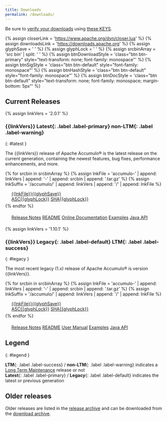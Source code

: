 ```yaml
---
title: Downloads
permalink: /downloads/
---
```


<script type="text/javascript">

var updateLinks = function(mirror) {
  $('a[link-suffix]').each(function(i, obj) {
    $(obj).attr('href', mirror.replace(/\/+$/, "") + $(obj).attr('link-suffix'));
  });
};

var mirrorsCallback = function(json) {
  var htmlContent = '<div class="row"><div class="col-md-3"><h5>Select an Apache download mirror:</h5></div>' +
    '<div class="col-md-5"><select class="form-control" id="apache-mirror-select">';
  htmlContent += '<optgroup label="Preferred Mirror (based on location)">';
  htmlContent += '<option selected="selected">' + json.preferred + '</option>';
  htmlContent += '</optgroup>';
  if (json.hasOwnProperty('http')) {
    htmlContent += '<optgroup label="HTTP Mirrors">';
    for (var i = 0; i < json.http.length; i++) {
      htmlContent += '<option>' + json.http[i] + '</option>';
    }
    htmlContent += '</optgroup>';
  }
  if (json.hasOwnProperty('ftp')) {
    htmlContent += '<optgroup label="FTP Mirrors">';
    for (var i = 0; i < json.ftp.length; i++) {
      htmlContent += '<option>' + json.ftp[i] + '</option>';
    }
    htmlContent += '</optgroup>';
  }
  if (json.hasOwnProperty('backup')) {
    htmlContent += '<optgroup label="Backup Mirrors">';
    for (var i = 0; i < json.backup.length; i++) {
      htmlContent += '<option>' + json.backup[i] + '</option>';
    }
    htmlContent += '</optgroup>';
  }
  htmlContent += '</select></div></div>';

  $("#mirror_selection").html(htmlContent);

  $( "#apache-mirror-select" ).change(function() {
    var mirror = $("#apache-mirror-select option:selected").text();
    updateLinks(mirror);
  });

  updateLinks(json.preferred);
};

// get mirrors when page is ready
$(function() { $.getJSON("https://accumulo.apache.org/mirrors.cgi?as_json", mirrorsCallback); });

</script>

<div id="mirror_selection"></div>

Be sure to [verify your downloads][VERIFY_PROCEDURES] using [these KEYS][GPG_KEYS].

{% assign closerLink = 'https://www.apache.org/dyn/closer.lua' %}
{% assign downloadsLink = 'https://downloads.apache.org' %}
{% assign glyphSave = '&nbsp;<span class="glyphicon glyphicon-cloud-download"></span>' %}
{% assign glyphLock = '&nbsp;<span class="glyphicon glyphicon-lock"></span>' %}
{% assign srcbinArray = 'src bin' | split: ' ' %}
{% assign btnDownloadStyle = 'class="btn btn-primary" style="text-transform: none; font-family: monospace"' %}
{% assign btnSigStyle = 'class="btn btn-default" style="font-family: monospace"' %}
{% assign btnHashStyle = 'class="btn btn-default" style="font-family: monospace"' %}
{% assign btnDocStyle = 'class="btn btn-default" style="text-transform: none; font-family: monospace; margin-bottom: 5px"' %}

## Current Releases

{% assign linkVers = '2.0.1' %}
### {{linkVers}} **Latest**{: .label .label-primary} **non-LTM**{: .label .label-warning}
{: #latest }

The {{linkVers}} release of Apache Accumulo&reg; is the latest release on the
current generation, containing the newest features, bug fixes, performance
enhancements, and more.

{% for srcbin in srcbinArray %}
{% assign lnkFile = 'accumulo-' | append: linkVers | append: '-' | append: srcbin | append: '.tar.gz' %}
{% assign lnkSuffix = '/accumulo/' | append: linkVers | append: '/' | append: lnkFile %}
<div class="row btn-group" style="margin-left: 20px; margin-bottom: 5px; display: block">
  <div class="col btn-group">
    <a {{btnDownloadStyle}} href="{{closerLink}}{{lnkSuffix}}" link-suffix="{{lnkSuffix}}">{{lnkFile}}{{glyphSave}}</a>
  </div><div class="col btn-group">
    <a {{btnSigStyle}} href="{{downloadsLink}}{{lnkSuffix}}.asc">ASC{{glyphLock}}</a>
    <a {{btnHashStyle}} href="{{downloadsLink}}{{lnkSuffix}}.sha512">SHA{{glyphLock}}</a>
  </div>
</div>
{% endfor %}
<div class="row btn-group-sm" style="margin: 20px">
  <a {{btnDocStyle}} href="{{site.baseurl}}/release/accumulo-{{linkVers}}">Release Notes</a>
  <a {{btnDocStyle}} href="https://github.com/apache/accumulo/blob/rel/{{linkVers}}/README.md">README</a>
  <a {{btnDocStyle}} href="{{site.baseurl}}/docs/2.x">Online Documentation</a>
  <a {{btnDocStyle}} href="https://github.com/apache/accumulo-examples">Examples</a>
  <a {{btnDocStyle}} href="{{site.baseurl}}/docs/2.x/apidocs">Java API</a>
</div>


{% assign linkVers = '1.10.1' %}
### {{linkVers}} **Legacy**{: .label .label-default} **LTM**{: .label .label-success}
{: #legacy }

The most recent legacy (1.x) release of Apache Accumulo&reg; is version
{{linkVers}}.

{% for srcbin in srcbinArray %}
{% assign lnkFile = 'accumulo-' | append: linkVers | append: '-' | append: srcbin | append: '.tar.gz' %}
{% assign lnkSuffix = '/accumulo/' | append: linkVers | append: '/' | append: lnkFile %}
<div class="row btn-group" style="margin-left: 20px; margin-bottom: 5px; display: block">
  <div class="col btn-group">
    <a {{btnDownloadStyle}} href="{{closerLink}}{{lnkSuffix}}" link-suffix="{{lnkSuffix}}">{{lnkFile}}{{glyphSave}}</a>
  </div><div class="col btn-group">
    <a {{btnSigStyle}} href="{{downloadsLink}}{{lnkSuffix}}.asc">ASC{{glyphLock}}</a>
    <a {{btnHashStyle}} href="{{downloadsLink}}{{lnkSuffix}}.sha512">SHA{{glyphLock}}</a>
  </div>
</div>
{% endfor %}
<div class="row btn-group-sm" style="margin: 20px">
  <a {{btnDocStyle}} href="{{site.baseurl}}/release/accumulo-{{linkVers}}">Release Notes</a>
  <a {{btnDocStyle}} href="https://github.com/apache/accumulo/blob/rel/{{linkVers}}/README.md">README</a>
  <a {{btnDocStyle}} href="{{site.baseurl}}/1.10/accumulo_user_manual">User Manual</a>
  <a {{btnDocStyle}} href="{{site.baseurl}}/1.10/examples">Examples</a>
  <a {{btnDocStyle}} href="{{site.baseurl}}/1.10/apidocs">Java API</a>
</div>


## <small><span class="glyphicon glyphicon-info-sign" aria-hidden="true"></span></small> Legend
{: #legend }

**LTM**{: .label .label-success} / **non-LTM**{: .label .label-warning} indicates a [Long Term Maintenance][LTM] release or not  
**Latest**{: .label .label-primary} / **Legacy**{: .label .label-default} indicates the latest or previous generation


## Older releases

Older releases are listed in the [release archive][ARCHIVE_REL] and can be
downloaded from the [download archive][ARCHIVE_DOWN].


[VERIFY_PROCEDURES]: https://www.apache.org/info/verification "Verify"
[GPG_KEYS]: https://downloads.apache.org/accumulo/KEYS "KEYS"
[ARCHIVE_DOWN]: https://archive.apache.org/dist/accumulo "Download Archive"
[ARCHIVE_REL]: {{site.baseurl}}/release/ "Release Archive"
[LTM]: {{site.baseurl}}/contributor/versioning.html#LTM "LTM Explained"
